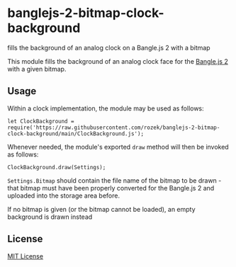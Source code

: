 # banglejs-2-bitmap-clock-background #

fills the background of an analog clock on a Bangle.js 2 with a bitmap

This module fills the background of an analog clock face for the [Bangle.js 2](https://www.espruino.com/Bangle.js2) with a given bitmap.

## Usage ##

Within a clock implementation, the module may be used as follows:

```
let ClockBackground = require('https://raw.githubusercontent.com/rozek/banglejs-2-bitmap-clock-background/main/ClockBackground.js');
```

Whenever needed, the module's exported `draw` method will then be invoked as follows:

```
ClockBackground.draw(Settings);
```

`Settings.Bitmap` should contain the file name of the bitmap to be drawn - that bitmap must have been properly converted for the Bangle.js 2 and uploaded into the storage area before.

If no bitmap is given (or the bitmap cannot be loaded), an empty background is drawn instead

## License ##

[MIT License](LICENSE.md)

